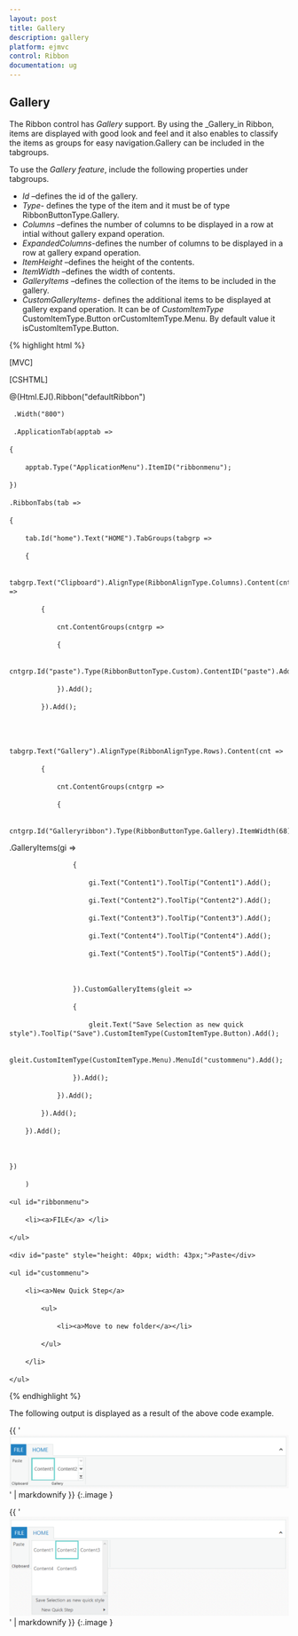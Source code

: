 ```yaml
---
layout: post
title: Gallery
description: gallery
platform: ejmvc
control: Ribbon
documentation: ug
---
```


## Gallery

The Ribbon control has _Gallery_ support. By using the _Gallery_in Ribbon, items are displayed with good look and feel and it also enables to classify the items as groups for easy navigation.Gallery can be included in the tabgroups.

To use the _Gallery feature_, include the following properties under tabgroups.

* _Id_ –defines the id of the gallery.
* _Type_- defines the type of the item and it must be of type RibbonButtonType.Gallery.
* _Columns_ –defines the number of columns to be displayed in a row at intial without gallery expand operation.
* _ExpandedColumns_-defines the number of columns to be displayed in a row at gallery expand operation.
* _ItemHeight_ –defines the height of the  contents.
* _ItemWidth_ –defines the width of contents.
* _GalleryItems_ –defines the collection of the items to be included in the gallery.
* _CustomGalleryItems_- defines the additional items to be  displayed at gallery expand operation. It can be of _CustomItemType_ CustomItemType.Button orCustomItemType.Menu. By default value it isCustomItemType.Button.



{% highlight html %}



[MVC]



[CSHTML]

@(Html.EJ().Ribbon("defaultRibbon")

     .Width("800")

     .ApplicationTab(apptab =>

    {

        apptab.Type("ApplicationMenu").ItemID("ribbonmenu");

    })

    .RibbonTabs(tab =>

    {

        tab.Id("home").Text("HOME").TabGroups(tabgrp =>

        {

            tabgrp.Text("Clipboard").AlignType(RibbonAlignType.Columns).Content(cnt =>

            {

                cnt.ContentGroups(cntgrp =>

                {

                    cntgrp.Id("paste").Type(RibbonButtonType.Custom).ContentID("paste").Add();

                }).Add();

            }).Add();



            tabgrp.Text("Gallery").AlignType(RibbonAlignType.Rows).Content(cnt =>

            {

                cnt.ContentGroups(cntgrp =>

                {

                    cntgrp.Id("Galleryribbon").Type(RibbonButtonType.Gallery).ItemWidth(68).ItemHeight(54).Columns(2).ExpandedColumns(3)

.GalleryItems(gi =>

                    {

                        gi.Text("Content1").ToolTip("Content1").Add();

                        gi.Text("Content2").ToolTip("Content2").Add();

                        gi.Text("Content3").ToolTip("Content3").Add();

                        gi.Text("Content4").ToolTip("Content4").Add();

                        gi.Text("Content5").ToolTip("Content5").Add();



                    }).CustomGalleryItems(gleit =>

                    {

                        gleit.Text("Save Selection as new quick style").ToolTip("Save").CustomItemType(CustomItemType.Button).Add();

                                                       gleit.CustomItemType(CustomItemType.Menu).MenuId("custommenu").Add();

                    }).Add();

                }).Add();

            }).Add();

        }).Add();



    })

        )

    <ul id="ribbonmenu">

        <li><a>FILE</a> </li>

    </ul>

    <div id="paste" style="height: 40px; width: 43px;">Paste</div>

    <ul id="custommenu">

        <li><a>New Quick Step</a>

            <ul>

                <li><a>Move to new folder</a></li>

            </ul>

        </li>

    </ul>



{% endhighlight %}



The following output is displayed as a result of the above code example.

{{ '![](Gallery_images/Gallery_img1.png)' | markdownify }}
{:.image }


{{ '![](Gallery_images/Gallery_img2.png)' | markdownify }}
{:.image }


